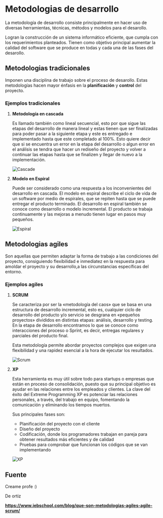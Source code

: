 
# Metodologias de desarrollo

La metodología de desarrollo consiste principalmente en hacer uso de diversas herramientas, técnicas, métodos y modelos para el desarollo.

Logran la construcción de un sistema informático eficiente, que cumpla con los requerimientos planteados. Tienen como objetivo principal aumentar la calidad del software que se produce en todas y cada una de las fases del desarollo.

## Metodologias tradicionales

Imponen una disciplina de trabajo sobre el proceso de desarollo. Estas metodologías hacen mayor énfasis en la **planificación** y **control** del proyecto.

### Ejemplos tradicionales

1. **Metodología en cascada**

    Es llamado también como lineal secuencial, esto por que sigue las etapas del desarrollo de manera lineal y estas tienen que ser finalizadas para poder pasar a la siguiente etapa y este es entregado e implementado hasta que este completado al 100%. Esto quiere decir que si se encuentra un error en la etapa del desarrollo o algun error en el análisis se tendra que hacer un rediseño del proyecto y volver a continuar las etapas hasta que se finalizen y llegar de nuevo a la implementación.

    ![Cascade](https://vignette.wikia.nocookie.net/ciclo-de-vida-del-software/images/4/42/ModeloCascada.jpg/revision/latest?cb=20170525194917&path-prefix=es)

2. **Modelo en Espiral**

    Puede ser considerado como una respuesta a los inconvenientes del desarrollo en cascada. El modelo en espiral describe el ciclo de vida de un software por medio de espirales, que se repiten hasta que se puede entregar el producto terminado. El desarrollo en espiral también se conoce como desarrollo o modelo incremental. El producto se trabaja continuamente y las mejoras a menudo tienen lugar en pasos muy pequeños.

    ![Espiral](https://aspgems.com/wp-content/uploads/2019/04/modelo-espiral.png)

## Metodologias agiles

Son aquellas que permiten adaptar la forma de trabajo a las condiciones del proyecto, consiguiendo flexibilidad e inmediatez en la respuesta para amoldar el proyecto y su desarrollo,a las circunstancias específicas del entorno.

### Ejemplos agiles

1. **SCRUM**

    Se caracteriza por ser la «metodología del caos» que se basa en una estructura de desarrollo incremental, esto es, cualquier ciclo de desarrollo del producto y/o servicio se desgrana en «pequeños proyectos» divididos en distintas etapas: análisis, desarrollo y testing. En la etapa de desarrollo encontramos lo que se conoce como interacciones del proceso o Sprint, es decir, entregas regulares y parciales del producto final.

    Esta metodología permite abordar proyectos complejos que exigen una flexibilidad y una rapidez esencial a la hora de ejecutar los resultados.

    ![Scrum](https://lorbada.com/wp-content/uploads/2017/02/extreme-programing.png)

2. **XP**

    Esta herramienta es muy útil sobre todo para startups o empresas que están en proceso de consolidación, puesto que su principal objetivo es ayudar en las relaciones entre los empleados y clientes. La clave del éxito del Extreme Programming XP es potenciar las relaciones personales, a través, del trabajo en equipo, fomentando la comunicación y eliminando los tiempos muertos.

    Sus principales fases son:

    - Planificación del proyecto con el cliente
    - Diseño del proyecto
    - Codificación, donde los programadores trabajan en pareja para obtener resultados más eficientes y de calidad
    - Pruebas para comprobar que funcionan los códigos que se van implementando

    ![XP](https://ingsotfwarekarlacevallos.files.wordpress.com/2015/05/marcoxp.jpg)

## Fuente

Creame profe :)

De ortiz

**<https://www.iebschool.com/blog/que-son-metodologias-agiles-agile-scrum/>**
